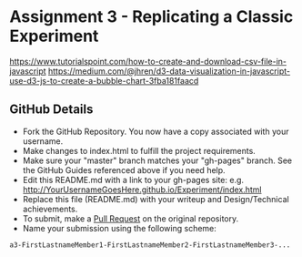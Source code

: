 Assignment 3 - Replicating a Classic Experiment  
===

https://www.tutorialspoint.com/how-to-create-and-download-csv-file-in-javascript
https://medium.com/@jhren/d3-data-visualization-in-javascript-use-d3-js-to-create-a-bubble-chart-3fba181faacd 

GitHub Details
---

- Fork the GitHub Repository. You now have a copy associated with your username.
- Make changes to index.html to fulfill the project requirements. 
- Make sure your "master" branch matches your "gh-pages" branch. See the GitHub Guides referenced above if you need help.
- Edit this README.md with a link to your gh-pages site: e.g. http://YourUsernameGoesHere.github.io/Experiment/index.html
- Replace this file (README.md) with your writeup and Design/Technical achievements.
- To submit, make a [Pull Request](https://help.github.com/articles/using-pull-requests/) on the original repository.
- Name your submission using the following scheme: 
```
a3-FirstLastnameMember1-FirstLastnameMember2-FirstLastnameMember3-...
```
